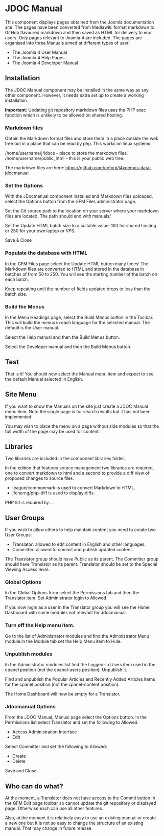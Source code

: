 # JDOC Manual

This component displays pages obtained from the Joomla documentation 
site. The pages have been converted from Mediawiki format markdown to
GitHub flavoured markdown and then saved as HTML for delivery to end
users. Only pages relevant to Joomla 4 are included. The pages are 
organised into three Manuals aimed at different types of user:

- The Joomla 4 User Manual
- The Joomla 4 Help Pages
- The Joomla 4 Developer Manual

## Installation

The JDOC Manual component may be installed in the same way as any 
other component. However, it needs extra set up to create a working
installation.

**Important:** Updating git repository markdown files uses the PHP exec 
function which is unlikely to be allowed on shared hosting.

### Markdown files

Obtain the Markdown format files and store them in a place outside the
web tree but in a place that can be read by php. This works on linux 
systems:

/home/username/j4docs - place to store the markdown files.
/home/username/public_html - this is your public web tree.

The markdown files are here: https://github.com/ceford/j4xdemos-data-jdocmanual

### Set the Options

With the JDocmanual component installed and Markdown files uploaded,
select the Options button from the GFM Files administrator page.

Set the Git source path to the location on your server where your
markdown files are located. The path should end with manuals/

Set the Update HTML batch size to a suitable value: 100 for shared
hosting or 250 for your own laptop or VPS.

Save & Close

### Populate the database with HTML

In the GFM Files page select the Update HTML button many times! The
Markdown files are converted to HTML and stored in the database in
batches of from 50 to 250. You will see the starting number of the 
batch on each batch.

Keep repeating until the number of fields updated drops to less than
the batch size.

### Build the Menus

In the Menu Headings page, select the Build Menus button in the Toolbar.
This will build the menus in each language for the selected manual. The
default is the User manual.

Select the Help manual and then the Build Menus button.

Select the Developer manual and then the Build Menus button.

## Test

That is it! You should now select the Manual menu item and expect to see
the default Manual selected in English.

## Site Menu

If you want to show the Manuals on the site just create a JDOC Manual
menu item. Note the single page is for search results but it has not 
been implemented.

You may wish to place the menu on a page without side modules so that
the full width of the page may be used for content.

## Libraries

Two libraries are included in the component libraries folder.

In the edition that features source management two libraries are
required, one to convert markdown to html and a second to provide
a diff view of proposed changes to source files.

- league/commonmark is used to convert Markdown to HTML.
- jfcherng/php-diff is used to display diffs.

PHP 8.1 is required by ...

## User Groups

If you wish to allow others to help maintain content you need to 
create two User Groups:

- Translator: allowed to edit content in English and other languages.
- Committer: allowed to commit and publish updated content.

The Translator group should have Public as its parent. The Committer
group should have Translator as its parent. Translator should be set
to the Special Viewing Access level.

### Global Options

In the Global Options form select the Permissions tab and then the
Translator item. Set Administrator login to Allowed.

If you now login as a user in the Translator group you will see the
Home Dashboard with some modules not relevant for Jdocmanual.

### Turn off the Help menu item.

Go to the list of Administrator modules and find the Administrator
Menu module.In the Module tab set the Help Menu item to Hide.

### Unpublish modules

In the Administrator modules list find the Logged-in Users item used
in the cpanel position (not the cpanel-users position). Unpublish it.

Find and unpublish the Popular Articles and Recently Added Articles
items for the cpanel position (not the cpanel-content position).

The Home Dashboard will now be empty for a Translator.

### Jdocmanual Options

From the JDOC Manual, Manual page select the Options button. In the
Permissions list select Translator and set the following to Allowed:
- Access Administration Interface
- Edit

Select Committer and set the following to Allowed:
- Create
- Delete

Save and Close

## Who can do what?

At the moment, a Translator does not have access to the Commit button
In the GFM Edit page toolbar so cannot update the git repository or
displayed page. Otherwise each can use all other features. 

Also, at the moment it is relatively easy to use an existing manual or
create a new one but it is not so easy to change the structure of an
existing manual. That may change in future release.